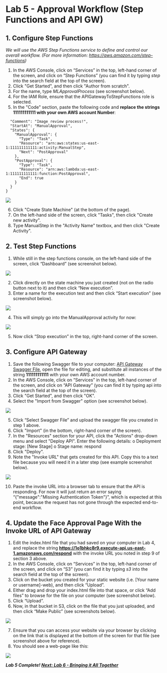 # Lab 5 - Approval Workflow (Step Functions and API GW)

## 1. Configure Step Functions

_We will use the AWS Step Functions service to define and control our overall workflow.  (For more information: https://aws.amazon.com/step-functions)_

1.	In the AWS Console, click on “Services” in the top, left-hand corner of the screen, and click on “Step Functions” (you can find it by typing _step_ into the search field at the top of the screen).
2.	Click "Get Started", and then click "Author from scratch".
3.	For the name, type _MLApprovalProcess_ (see screenshot below).
4.	For the IAM Role, ensure that the APIGatewayToStepFunctions role is selected.
5.	In the "Code" section, paste the following code and **replace the strings 111111111111 with your own AWS account Number**:
```{
  "Comment": "Image review process!",
  "StartAt": "ManualApproval",
  "States": {
    "ManualApproval": {
      "Type": "Task",
      "Resource": "arn:aws:states:us-east-1:111111111111:activity:ManualStep",
      "Next": "PostApproval"
    },
    "PostApproval": {
      "Type": "Task",
      "Resource": "arn:aws:lambda:us-east-1:111111111111:function:PostApproval",
      "End": true
    }
  }
}
```

![](images/Step_fns.png)

6.	Click "Create State Machine" (at the bottom of the page).
7.	On the left-hand side of the screen, click "Tasks", then click "Create new activity".
8.	Type ManualStep in the "Activity Name" textbox, and then click "Create Activity".


## 2. Test Step Functions

1.	While still in the step functions console, on the left-hand side of the screen, click “Dashboard” (see screenshot below).

![](images/Test_step_fns.png)

2.	Click directly on the state machine you just created (not on the radio button next to it) and then click “New execution”.
3.	Enter a name for the execution test and then click “Start execution” (see screenshot below).

![](images/State_machines.png)

4.	This will simply go into the ManualApproval activity for now:

![](images/New_execution.png)

5.	Now click “Stop execution” in the top, right-hand corner of the screen.

## 3. Configure API Gateway

1.	Save the following Swagger file to your computer: [API Gateway Swagger File](./APIGatewayToStepFunctions-respond-swagger-apigateway.yaml), open the file for editing, and substitute all instances of the string **111111111111** with your own AWS account number.
2.	In the AWS Console, click on “Services” in the top, left-hand corner of the screen, and click on “API Gateway” (you can find it by typing api into the search field at the top of the screen).
3.	Click "Get Started", and then click "OK".
4.	Select the "Import from Swagger" option (see screenshot below).

![](images/Create_new_api.png)

5.	Click “Select Swagger File” and upload the swagger file you created in step 1 above.
6.	Click "Import" (in the bottom, right-hand corner of the screen).
7.	In the "Resources" section for your API, click the "Actions" drop-down menu and select "Deploy API". Enter the following details:
o	 Deployment stage: [New Stage]
o	Stage name: respond
8.	Click "Deploy".
9.	Note the "Invoke URL" that gets created for this API.  Copy this to a text file because you will need it in a later step (see example screenshot below).

![](images/Invoke_url.png)

10.	Paste the invoke URL into a browser tab to ensure that the API is responding. For now it will just return an error saying “{"message":"Missing Authentication Token"}”, which is expected at this point, because the request has not gone through the expected end-to-end workflow.


## 4. Update the Face Approval Page With the Invoke URL of API Gateway

1.	Edit the index.html file that you had saved on your computer in Lab 4, and replace the string **https://1o1bhkc8r9.execute-api.us-east-1.amazonaws.com/respond** with the invoke URL you noted in step 9 of section 3 above.
2.	In the AWS Console, click on “Services” in the top, left-hand corner of the screen, and click on “S3” (you can find it by typing _s3_ into the search field at the top of the screen).
3.	Click on the bucket you created for your static website (i.e. [Your name or username]-web), and then click “Upload”.
4.	Either drag and drop your index.html file into that space, or click “Add files” to browse for the file on your computer (see screenshot below).
5.	Click “Upload”.
6.	Now, in that bucket in S3, click on the file that you just uploaded, and then click “Make Public” (see screenshots below).

![](images/Make_public.png)

7.	Ensure that you can access your website via your browser by clicking on the link that is displayed at the bottom of the screen for that file (see screenshot above for reference).
8.	You should see a web-page like this:

![](images/Approval_page.png)

_**Lab 5 Complete! [Next: Lab 6 - Bringing it All Together](../6%20-%20Bringing%20it%20All%20Together/6%20-%20Bringing%20it%20All%20Together.md)**_
